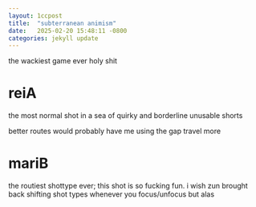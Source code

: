 ```yaml
---
layout: 1ccpost
title:  "subterranean animism"
date:   2025-02-20 15:48:11 -0800
categories: jekyll update 
---
```

the wackiest game ever holy shit

# reiA <a name="reiA"></a>
the most normal shot in a sea of quirky and borderline unusable shorts

better routes would probably have me using the gap travel more

# mariB <a name="mariB"></a>
the routiest shottype ever; this shot is so fucking fun. i wish zun brought back shifting shot types whenever you focus/unfocus but alas
   
